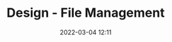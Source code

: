 ---
title: Design - File Management
draft: false
date: 2022-03-04 12:11
audience:
  - New Hires
purpose: TBD
tags:
  - Research and Design
---